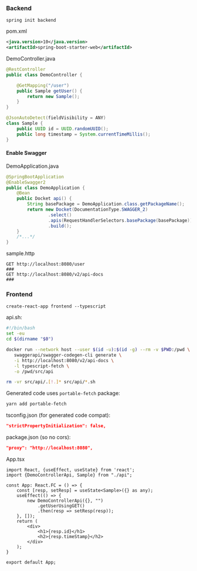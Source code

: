 ### Backend
```
spring init backend
```
pom.xml
```xml
<java.version>10</java.version>
<artifactId>spring-boot-starter-web</artifactId>
```
DemoController.java
```java
@RestController
public class DemoController {

    @GetMapping("/user")
    public Sample getUser() {
        return new Sample();
    }
}

@JsonAutoDetect(fieldVisibility = ANY)
class Sample {
    public UUID id = UUID.randomUUID();
    public long timestamp = System.currentTimeMillis();
}
```
#### Enable Swagger
DemoApplication.java
```java
@SpringBootApplication
@EnableSwagger2
public class DemoApplication {
	@Bean
	public Docket api() {
		String basePackage = DemoApplication.class.getPackageName();
		return new Docket(DocumentationType.SWAGGER_2)
				.select()
				.apis(RequestHandlerSelectors.basePackage(basePackage))
				.build();
	}
	/*...*/
}
```
sample.http
```
GET http://localhost:8080/user
###
GET http://localhost:8080/v2/api-docs
###
```
### Frontend 
```
create-react-app frontend --typescript
```

api.sh:
```bash
#!/bin/bash
set -eu
cd $(dirname "$0")

docker run --network host --user $(id -u):$(id -g) --rm -v $PWD:/pwd \
   swaggerapi/swagger-codegen-cli generate \
   -i http://localhost:8080/v2/api-docs \
   -l typescript-fetch \
   -o /pwd/src/api

rm -vr src/api/.[!.]* src/api/*.sh
```

Generated code uses `portable-fetch` package: 
```bash
yarn add portable-fetch
```
tsconfig.json (for generated code compat):
```json
"strictPropertyInitialization": false,
```

package.json (so no cors):
```json
"proxy": "http://localhost:8080",
```

App.tsx
```tsx
import React, {useEffect, useState} from 'react';
import {DemoControllerApi, Sample} from "./api";

const App: React.FC = () => {
    const [resp, setResp] = useState<Sample>({} as any);
    useEffect(() => {
        new DemoControllerApi({}, "")
            .getUserUsingGET()
            .then(resp => setResp(resp));
    }, []);
    return (
        <div>
            <h1>{resp.id}</h1>
            <h2>{resp.timeStamp}</h2>
        </div>
    );
}

export default App;

```
